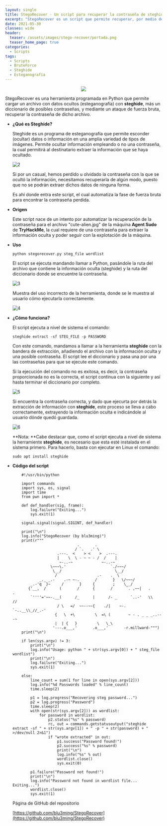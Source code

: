 ```yaml
---
layout: single
title: StegoRecover - Un script para recuperar la contraseña de steghide
excerpt: "StegoRecover es un script que permite recuperar, por medio de fuerza bruta, la contraseña con la que se ocultó información en una imagen empleando la herramienta steghide."
date: 2021-05-30
classes: wide
header:
  teaser: /assets/images/stego-recover/portada.png
  teaser_home_page: true
categories:
  - Scripts
tags:
  - Scripts
  - BruteForce
  - Steghide
  - Esteganografía
---
```


<p align="center">
<img src="/assets/images/stego-recover/portada.png">
</p>
	
StegoRecover es una herramienta programada en Python que permite cargar un archivo con datos ocultos (esteganografía) con **steghide**, más un diccionario de posibles contraseñas, y mediante un ataque de fuerza bruta, recuperar la contraseña de dicho archivo.

+ **¿Qué es Steghide?**

	Steghide es un programa de esteganografía que permite esconder (ocultar) datos o información en una amplia variedad de tipos de imágenes. Permite ocultar información empleando o no una contraseña, la cual permitirá al destinatario extraer la información que se haya ocultado.
	
	![2]
	
	Si por un casual, hemos perdido u olvidado la contraseña con la que se ocultó la información, necesitamos recuperarla de algún modo, puesto que no se podrán extraer dichos datos de ninguna forma.
	
	Es ahí donde entra este script, el cual automatiza la fase de fuerza bruta para encontrar la contraseña perdida.
	
+ **Origen**
	
	Este script nace de un intento por automatizar la recuperación de la contraseña para el archivo "cute-alien.jpg" de la máquina **Agent Sudo** de **TryHackMe**, la cual requiere de una contraseña para extraer la información oculta y poder seguir con la explotación de la máquina.
	
+ **Uso**

	``python stegorecover.py steg_file wordlist``
	
	El script se ejecuta mandando llamar a Python, pasándole la ruta del archivo que contiene la información oculta (steghide) y la ruta del diccionario donde se encuentre la contraseña.
    
	![3]
	
	Muestra del uso incorrecto de la herramienta, donde se le muestra al usuario cómo ejecutarla correctamente.

	![4]
	
+ **¿Cómo funciona?**

	El script ejecuta a nivel de sistema el comando:
	
	``steghide extract -sf STEG_FILE -p PASSWORD``
	
	Con este comando, mandamos a llamar a la herramienta **steghide** con la bandera de extracción, añadiendo el archivo con la información oculta y una posible contraseña. El script lee el diccionario y pasa una por una las contraseñas para que se ejecute este comando.
	
	Si la ejecución del comando no es exitosa, es decir, la contraseña proporcionada no es la correcta, el script continua con la siguiente y así hasta terminar el diccionario por completo.
	
	![5]
	
	Si encuentra la contraseña correcta, y dado que ejecurta por detrás la extracción de información con **steghide**, este proceso se lleva a cabo correctamente, extrayendo la información oculta e indicándole al usuario dónde quedó guardada.
	
	![6]
	
	**Nota: **Cabe destacar que, como el script ejecuta a nivel de sistema la herramiente **steghide**, es necesario que esta esté instalada en el sistema primero. Para hacerlo, basta con ejecutar en Linux el comando:
	
	``sudo apt install steghide``
	
+ **Código del script**

	```
		#!/usr/bin/python

		import commands
		import sys, os, signal
		import time
		from pwn import *

		def def_handler(sig, frame):
			log.failure("Exiting...")
			sys.exit(1)

		signal.signal(signal.SIGINT, def_handler)

		print("\n")
		log.info("StegoRecover (by blu3ming)")
		print(r"""
								 .       .
								/ `.   .' \
						.---.  <    > <    >  .---.
						|    \  \ - ~ ~ - /  /    |
						 ~-..-~             ~-..-~
					 \~~~\.'                    `./~~~/
					  \__/                        \__/
					   /                  .-    .  \
				_._ _.-    .-~ ~-.       /       }   \/~~~/
			_.-'q  }~     /       }     {        ;    \__/
		   {'__,  /      (       /      {       /      `. ,~~|   .     .
			`''''='~~-.__(      /_      |      /- _      `..-'   \\   //
						/ \   =/  ~~--~~{    ./|    ~-.     `-..__\\_//_.-'
					   {   \  +\         \  =\ (        ~ - . _ _ _..---~
					   |  | {   }         \   \_\
					  '---.o___,'       .o___,'       -r.millward-""")
		print("\n")

		if len(sys.argv) != 3:
			print("\n")
			log.info("Usage: python " + str(sys.argv[0]) + " steg_file wordlist")
			print("\n")
			log.failure("Exiting...")
			sys.exit(1)

		else:
			line_count = sum(1 for line in open(sys.argv[2]))
			log.info("%d Passwords loaded" % line_count)
			time.sleep(2)

			p1 = log.progress("Recovering steg password...")
			p2 = log.progress("Password")
			time.sleep(2)
			with open(str(sys.argv[2])) as wordlist:
				for password in wordlist:
					p2.status("%s" % password)
					rc, out = commands.getstatusoutput("steghide extract -sf " + str(sys.argv[1]) + " -p " + str(password) + " >/dev/null 2>&1")
					if "wrote extracted" in out:
						p1.success("Password found!")
						p2.success("%s" % password)
						print("\n")
						log.info("%s" % out)
						wordlist.close()
						sys.exit(0)

			p1.failure("Password not found!")
			print("\n")
			log.info("Password not found in wordlist file... Exiting...")
			wordlist.close()
			sys.exit(1)
	```

	Página de GitHub del repositorio

	[https://github.com/blu3ming/StegoRecover](https://github.com/blu3ming/StegoRecover)
	
[1]:/assets/images/stego-recover/1.png
[2]:/assets/images/stego-recover/2.png
[3]:/assets/images/stego-recover/3.png
[4]:/assets/images/stego-recover/4.png
[5]:/assets/images/stego-recover/5.png
[6]:/assets/images/stego-recover/6.png